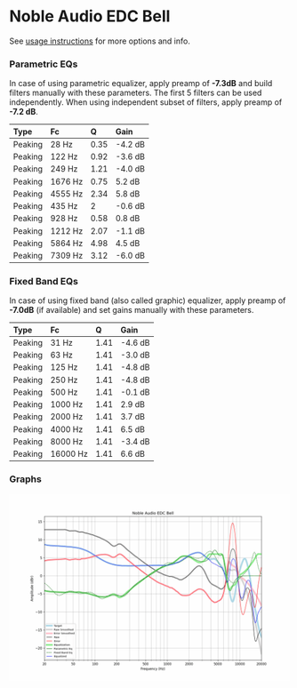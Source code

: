 # Noble Audio EDC Bell
See [usage instructions](https://github.com/jaakkopasanen/AutoEq#usage) for more options and info.

### Parametric EQs
In case of using parametric equalizer, apply preamp of **-7.3dB** and build filters manually
with these parameters. The first 5 filters can be used independently.
When using independent subset of filters, apply preamp of **-7.2 dB**.

| Type    | Fc      |    Q | Gain    |
|:--------|:--------|:-----|:--------|
| Peaking | 28 Hz   | 0.35 | -4.2 dB |
| Peaking | 122 Hz  | 0.92 | -3.6 dB |
| Peaking | 249 Hz  | 1.21 | -4.0 dB |
| Peaking | 1676 Hz | 0.75 | 5.2 dB  |
| Peaking | 4555 Hz | 2.34 | 5.8 dB  |
| Peaking | 435 Hz  | 2    | -0.6 dB |
| Peaking | 928 Hz  | 0.58 | 0.8 dB  |
| Peaking | 1212 Hz | 2.07 | -1.1 dB |
| Peaking | 5864 Hz | 4.98 | 4.5 dB  |
| Peaking | 7309 Hz | 3.12 | -6.0 dB |

### Fixed Band EQs
In case of using fixed band (also called graphic) equalizer, apply preamp of **-7.0dB**
(if available) and set gains manually with these parameters.

| Type    | Fc       |    Q | Gain    |
|:--------|:---------|:-----|:--------|
| Peaking | 31 Hz    | 1.41 | -4.6 dB |
| Peaking | 63 Hz    | 1.41 | -3.0 dB |
| Peaking | 125 Hz   | 1.41 | -4.8 dB |
| Peaking | 250 Hz   | 1.41 | -4.8 dB |
| Peaking | 500 Hz   | 1.41 | -0.1 dB |
| Peaking | 1000 Hz  | 1.41 | 2.9 dB  |
| Peaking | 2000 Hz  | 1.41 | 3.7 dB  |
| Peaking | 4000 Hz  | 1.41 | 6.5 dB  |
| Peaking | 8000 Hz  | 1.41 | -3.4 dB |
| Peaking | 16000 Hz | 1.41 | 6.6 dB  |

### Graphs
![](./Noble%20Audio%20EDC%20Bell.png)